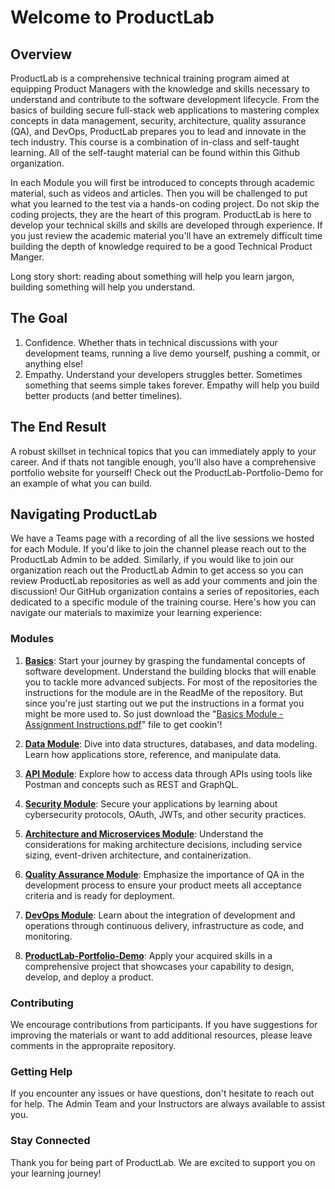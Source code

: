 # Welcome to ProductLab

## Overview

ProductLab is a comprehensive technical training program aimed at equipping Product Managers with the knowledge and skills necessary to understand and contribute to the software development lifecycle. From the basics of building secure full-stack web applications to mastering complex concepts in data management, security, architecture, quality assurance (QA), and DevOps, ProductLab prepares you to lead and innovate in the tech industry. This course is a combination of in-class and self-taught learning. All of the self-taught material can be found within this Github organization. 

In each Module you will first be introduced to concepts through academic material, such as videos and articles. Then you will be challenged to put what you learned to the test via a hands-on coding project. Do not skip the coding projects, they are the heart of this program. ProductLab is here to develop your technical skills and skills are developed through experience. If you just review the academic material you'll have an extremely difficult time building the depth of knowledge required to be a good Technical Product Manger. 

Long story short: reading about something will help you learn jargon, building something will help you understand. 

## The Goal

1. Confidence. Whether thats in technical discussions with your development teams, running a live demo yourself, pushing a commit, or anything else!
2. Empathy. Understand your developers struggles better. Sometimes something that seems simple takes forever. Empathy will help you build better products (and better timelines).

## The End Result

A robust skillset in technical topics that you can immediately apply to your career. And if thats not tangible enough, you'll also have a comprehensive portfolio website for yourself! Check out the ProductLab-Portfolio-Demo for an example of what you can build. 

## Navigating ProductLab

We have a Teams page with a recording of all the live sessions we hosted for each Module. If you'd like to join the channel please reach out to the ProductLab Admin to be added. Similarly, if you would like to join our organization reach out the ProductLab Admin to get access so you can review ProductLab repositories as well as add your comments and join the discussion! Our GitHub organization contains a series of repositories, each dedicated to a specific module of the training course. Here's how you can navigate our materials to maximize your learning experience:

### Modules

1. **[Basics](https://github.com/ProductLab-1/Basics)**: Start your journey by grasping the fundamental concepts of software development. Understand the building blocks that will enable you to tackle more advanced subjects. For most of the repositories the instructions for the module are in the ReadMe of the repository. But since you're just starting out we put the instructions in a format you might be more used to. So just download the "[Basics Module - Assignment Instructions.pdf](https://github.com/ProductLab-1/Basics/blob/main/Basics%20Module%20-%20Assignment%20Instructions.pdf)" file to get cookin'!

2. **[Data Module](https://github.com/ProductLab-1/Data_Module)**: Dive into data structures, databases, and data modeling. Learn how applications store, reference, and manipulate data.

3. **[API Module](https://github.com/ProductLab-1/API_Module)**: Explore how to access data through APIs using tools like Postman and concepts such as REST and GraphQL. 

4. **[Security Module](https://github.com/ProductLab-1/Security_Module)**: Secure your applications by learning about cybersecurity protocols, OAuth, JWTs, and other security practices.

5. **[Architecture and Microservices Module](https://github.com/ProductLab-1/Architecture_Microservices_Module)**: Understand the considerations for making architecture decisions, including service sizing, event-driven architecture, and containerization.

6. **[Quality Assurance Module](https://github.com/ProductLab-1/QA_Module)**: Emphasize the importance of QA in the development process to ensure your product meets all acceptance criteria and is ready for deployment.

7. **[DevOps Module](https://github.com/ProductLab-1/DevOPs_Module)**: Learn about the integration of development and operations through continuous delivery, infrastructure as code, and monitoring.

8. **[ProductLab-Portfolio-Demo](https://github.com/ProductLab-1/ProductLab-Portfolio-Demo)**: Apply your acquired skills in a comprehensive project that showcases your capability to design, develop, and deploy a product.

### Contributing

We encourage contributions from participants. If you have suggestions for improving the materials or want to add additional resources, please leave comments in the appropraite repository.

### Getting Help

If you encounter any issues or have questions, don't hesitate to reach out for help. The Admin Team and your Instructors are always available to assist you.

### Stay Connected

Thank you for being part of ProductLab. We are excited to support you on your learning journey!
